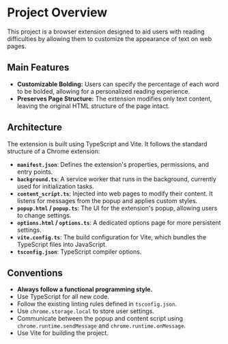 
# Project Overview

This project is a browser extension designed to aid users with reading difficulties by allowing them to customize the appearance of text on web pages.

## Main Features

*   **Customizable Bolding:** Users can specify the percentage of each word to be bolded, allowing for a personalized reading experience.
*   **Preserves Page Structure:** The extension modifies only text content, leaving the original HTML structure of the page intact.

## Architecture

The extension is built using TypeScript and Vite. It follows the standard structure of a Chrome extension:

*   **`manifest.json`**: Defines the extension's properties, permissions, and entry points.
*   **`background.ts`**: A service worker that runs in the background, currently used for initialization tasks.
*   **`content_script.ts`**: Injected into web pages to modify their content. It listens for messages from the popup and applies custom styles.
*   **`popup.html` / `popup.ts`**: The UI for the extension's popup, allowing users to change settings.
*   **`options.html` / `options.ts`**: A dedicated options page for more persistent settings.
*   **`vite.config.ts`**: The build configuration for Vite, which bundles the TypeScript files into JavaScript.
*   **`tsconfig.json`**: TypeScript compiler options.

## Conventions

*   **Always follow a functional programming style.**
*   Use TypeScript for all new code.
*   Follow the existing linting rules defined in `tsconfig.json`.
*   Use `chrome.storage.local` to store user settings.
*   Communicate between the popup and content script using `chrome.runtime.sendMessage` and `chrome.runtime.onMessage`.
*   Use Vite for building the project.
